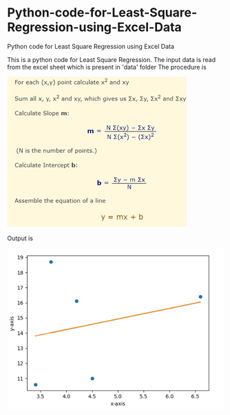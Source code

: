 # Python-code-for-Least-Square-Regression-using-Excel-Data
Python code for Least Square Regression using Excel Data

This is a python code for Least Square Regression. The input data is read from the excel sheet which is present in 'data' folder
The procedure is

![alt text](https://github.com/siddhaling/Python-code-for-Least-Square-Regression-using-Excel-Data/blob/master/procedure.jpg)

Output is

![alt text](https://github.com/siddhaling/Python-code-for-Least-Square-Regression-using-Excel-Data/blob/master/fig.jpg)
